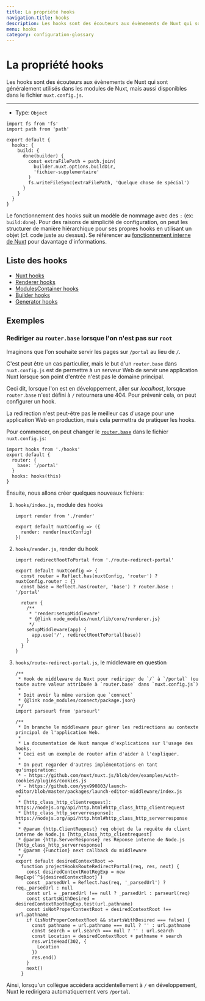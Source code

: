 ```yaml
---
title: La propriété hooks
navigation.title: hooks
description: Les hooks sont des écouteurs aux évènements de Nuxt qui sont généralement utilisés dans les modules de Nuxt, mais aussi disponibles dans le fichier `nuxt.config.js`.
menu: hooks
category: configuration-glossary
---
```

# La propriété hooks

Les hooks sont des écouteurs aux évènements de Nuxt qui sont généralement utilisés dans les modules de Nuxt, mais aussi disponibles dans le fichier `nuxt.config.js`.

---

- Type: `Object`

```js{}[nuxt.config.js]
import fs from 'fs'
import path from 'path'

export default {
  hooks: {
    build: {
      done(builder) {
        const extraFilePath = path.join(
          builder.nuxt.options.buildDir,
          'fichier-supplementaire'
        )
        fs.writeFileSync(extraFilePath, 'Quelque chose de spécial')
      }
    }
  }
}
```

Le fonctionnement des hooks suit un modèle de nommage avec des `:` (ex: `build:done`). Pour des raisons de simplicité de configuration, on peut les structurer de manière hiérarchique pour ses propres hooks en utilisant un objet (cf. code juste au dessus). Se référencer au [fonctionnement interne de Nuxt](/docs/internals-glossary/internals) pour davantage d'informations.

## Liste des hooks

- [Nuxt hooks](/docs/internals-glossary/internals-nuxt#hooks)
- [Renderer hooks](/docs/internals-glossary/internals-renderer#hooks)
- [ModulesContainer hooks](/docs/internals-glossary/internals-module-container#hooks)
- [Builder hooks](/docs/internals-glossary/internals-builder#hooks)
- [Generator hooks](/docs/internals-glossary/internals-generator#hooks)

## Exemples

### Rediriger au `router.base` lorsque l'on n'est pas sur `root`

Imaginons que l'on souhaite servir les pages sur `/portal` au lieu de `/`.

C'est peut être un cas particulier, mais le but d'un `router.base` dans `nuxt.config.js` est de permettre à un serveur Web de servir une application Nuxt lorsque son point d'entrée n'est pas le domaine principal.

Ceci dit, lorsque l'on est en développement, aller sur _localhost_, lorsque `router.base` n'est défini à `/` retournera une 404. Pour prévenir cela, on peut configurer un hook.

La redirection n'est peut-être pas le meilleur cas d'usage pour une application Web en production, mais cela permettra de pratiquer les hooks.

Pour commencer, on peut changer le [`router.base`](/docs/configuration-glossary/configuration-router#base) dans le fichier `nuxt.config.js`:

```js{}[nuxt.config.js]
import hooks from './hooks'
export default {
  router: {
    base: '/portal'
  }
  hooks: hooks(this)
}
```

Ensuite, nous allons créer quelques nouveaux fichiers:

1. `hooks/index.js`, module des hooks

   ```js{}[hooks/index.js]
   import render from './render'

   export default nuxtConfig => ({
     render: render(nuxtConfig)
   })
   ```

2. `hooks/render.js`, render du hook

   ```js{}[hooks/render.js]
   import redirectRootToPortal from './route-redirect-portal'

   export default nuxtConfig => {
     const router = Reflect.has(nuxtConfig, 'router') ? nuxtConfig.router : {}
     const base = Reflect.has(router, 'base') ? router.base : '/portal'

     return {
       /**
        * 'render:setupMiddleware'
        * {@link node_modules/nuxt/lib/core/renderer.js}
        */
       setupMiddleware(app) {
         app.use('/', redirectRootToPortal(base))
       }
     }
   }
   ```

3. `hooks/route-redirect-portal.js`, le middleware en question

   ```js{}[hooks/route-redirect-portal.js]
   /**
    * Hook de middleware de Nuxt pour rediriger de `/` à `/portal` (ou toute autre valeur attribuée à `router.base` dans `nuxt.config.js`)
    *
    * Doit avoir la même version que `connect`
    * {@link node_modules/connect/package.json}
    */
   import parseurl from 'parseurl'

   /**
    * On branche le middleware pour gérer les redirections au contexte principal de l'application Web.
    *
    * La documentation de Nuxt manque d'explications sur l'usage des hooks.
    * Ceci est un exemple de router afin d'aider à l'expliquer.
    *
    * On peut regarder d'autres implémentations en tant qu'inspiration:
    * - https://github.com/nuxt/nuxt.js/blob/dev/examples/with-cookies/plugins/cookies.js
    * - https://github.com/yyx990803/launch-editor/blob/master/packages/launch-editor-middleware/index.js
    *
    * [http_class_http_clientrequest]: https://nodejs.org/api/http.html#http_class_http_clientrequest
    * [http_class_http_serverresponse]: https://nodejs.org/api/http.html#http_class_http_serverresponse
    *
    * @param {http.ClientRequest} req objet de la requête du client interne de Node.js [http_class_http_clientrequest]
    * @param {http.ServerResponse} res Réponse interne de Node.js [http_class_http_serverresponse]
    * @param {Function} next callback du middleware
    */
   export default desiredContextRoot =>
     function projectHooksRouteRedirectPortal(req, res, next) {
       const desiredContextRootRegExp = new RegExp(`^${desiredContextRoot}`)
       const _parsedUrl = Reflect.has(req, '_parsedUrl') ? req._parsedUrl : null
       const url = _parsedUrl !== null ? _parsedUrl : parseurl(req)
       const startsWithDesired = desiredContextRootRegExp.test(url.pathname)
       const isNotProperContextRoot = desiredContextRoot !== url.pathname
       if (isNotProperContextRoot && startsWithDesired === false) {
         const pathname = url.pathname === null ? '' : url.pathname
         const search = url.search === null ? '' : url.search
         const Location = desiredContextRoot + pathname + search
         res.writeHead(302, {
           Location
         })
         res.end()
       }
       next()
     }
   ```

Ainsi, lorsqu'un collègue accédera accidentellement à `/` en développement, Nuxt le redirigera automatiquement vers `/portal`.
